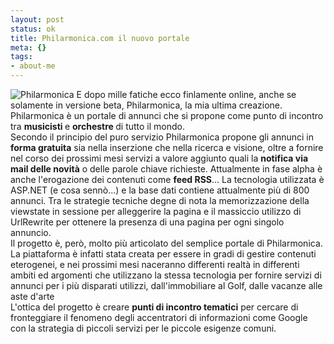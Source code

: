 ```yaml
--- 
layout: post
status: ok
title: Philarmonica.com il nuovo portale
meta: {}
tags: 
- about-me
---
```

![Philarmonica](http://fast.mgpf.it/20050901.jpg)
E dopo mille fatiche ecco finlamente online, anche se solamente in versione beta, Philarmonica, la mia ultima creazione.  
Philarmonica  è un portale di annunci che si propone come punto di incontro tra <strong>musicisti </strong>e <strong>orchestre </strong>di tutto il mondo.  
Secondo il principio del puro servizio Philarmonica propone gli annunci in <strong>forma gratuita</strong> sia nella inserzione che nella ricerca e visione, oltre a fornire nel corso dei prossimi mesi servizi a valore aggiunto quali la <strong>notifica via mail delle novità</strong> o delle parole chiave richieste. Attualmente in fase alpha è anche l'erogazione dei contenuti come <strong>feed RSS</strong>...
La tecnologia utilizzata è ASP.NET (e cosa sennò...) e la base dati contiene attualmente più di 800 annunci. Tra le strategie tecniche degne di nota la memorizzazione della viewstate in sessione per alleggerire la pagina e il massiccio utilizzo di UrlRewrite per ottenere la presenza di una pagina per ogni singolo annuncio.  
Il progetto è, però, molto più articolato del semplice portale di Philarmonica. La piattaforma è infatti stata creata per essere in gradi di gestire contenuti eterogenei, e nei prossimi mesi naceranno differenti realtà in differenti ambiti ed argomenti che utilizzano la stessa tecnologia per fornire servizi di annunci per i più disparati utilizzi, dall'immobiliare al Golf, dalle vacanze alle aste d'arte  
L'ottica del progetto è creare <strong>punti di incontro tematici</strong> per cercare di fronteggiare il fenomeno degli accentratori di informazioni come Google con la strategia di piccoli servizi per le piccole esigenze comuni.  
 
